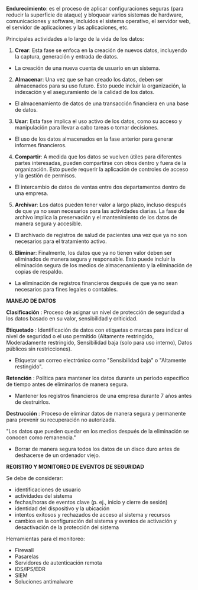 **Endurecimiento**: es el proceso de aplicar configuraciones seguras (para reducir la superficie de ataque) y bloquear varios sistemas de hardware, comunicaciones y software, incluidos el sistema operativo, el servidor web, el servidor de aplicaciones y las aplicaciones, etc.

Principales actividades a lo largo de la vida de los datos:

1. **Crear**: Esta fase se enfoca en la creación de nuevos datos, incluyendo la captura, generación y   entrada de datos. 

- La creación de una nueva cuenta de usuario en un sistema.
  
2. **Almacenar**: Una vez que se han creado los datos, deben ser almacenados para su uso futuro. Esto puede incluir la organización, la indexación y el aseguramiento de la calidad de los datos.
 
- El almacenamiento de datos de una transacción financiera en una base de datos.
   
3. **Usar**: Esta fase implica el uso activo de los datos, como su acceso y manipulación para llevar a cabo tareas o tomar decisiones. 

- El uso de los datos almacenados en la fase anterior para generar informes financieros.
  
4. **Compartir**: A medida que los datos se vuelven útiles para diferentes partes interesadas, pueden compartirse con otros dentro y fuera de la organización. Esto puede requerir la aplicación de controles de acceso y la gestión de permisos. 

- El intercambio de datos de ventas entre dos departamentos dentro de una empresa.
   
5. **Archivar**: Los datos pueden tener valor a largo plazo, incluso después de que ya no sean necesarios para las actividades diarias. La fase de archivo implica la preservación y el mantenimiento de los datos de manera segura y accesible. 

- El archivado de registros de salud de pacientes una vez que ya no son necesarios para el tratamiento activo.
   
6. **Eliminar**: Finalmente, los datos que ya no tienen valor deben ser eliminados de manera segura y responsable. Esto puede incluir la eliminación segura de los medios de almacenamiento y la eliminación de copias de respaldo. 

- La eliminación de registros financieros después de que ya no sean necesarios para fines legales o contables.

**MANEJO DE DATOS**

**Clasificación** : Proceso de asignar un nivel de protección de seguridad a los datos basado en su valor, sensibilidad y criticidad.

**Etiquetado** : Identificación de datos con etiquetas o marcas para indicar el nivel de seguridad o el uso permitido (Altamente restringido, Moderadamente restringido, Sensibilidad baja (solo para uso interno), Datos públicos sin restricciones).

- Etiquetar un correo electrónico como "Sensibilidad baja" o "Altamente restingido".

**Retención** : Política para mantener los datos durante un período específico de tiempo antes de eliminarlos de manera segura.

- Mantener los registros financieros de una empresa durante 7 años antes de destruirlos.

**Destrucción** : Proceso de eliminar datos de manera segura y permanente para prevenir su recuperación no autorizada.

"Los datos que pueden quedar en los medios después de la eliminación se conocen como remanencia."

- Borrar de manera segura todos los datos de un disco duro antes de deshacerse de un ordenador viejo.

**REGISTRO Y MONITOREO DE EVENTOS DE SEGURIDAD**

Se debe de considerar:

- identificaciones de usuario
- actividades del sistema
- fechas/horas de eventos clave (p. ej., inicio y cierre de sesión)
- identidad del dispositivo y la ubicación
- intentos exitosos y rechazados de acceso al sistema y recursos
- cambios en la configuración del sistema y eventos de activación y desactivación de la protección del sistema

Herramientas para el monitoreo:

-   Firewall
-   Pasarelas
-   Servidores de autenticación remota
-   IDS/IPS/EDR
-   SIEM
-   Soluciones antimalware